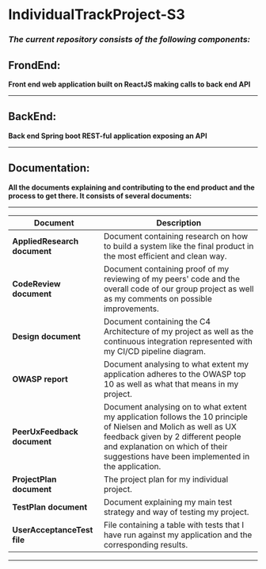 # IndividualTrackProject-S3
### *The current repository consists of the following components:*

## FrondEnd:
**Front end web application built on ReactJS making calls to back end API**
****

## BackEnd:
**Back end Spring boot REST-ful application exposing an API**
****

## Documentation:
**All the documents explaining and contributing to the end product and the process to get there.
It consists of several documents:**
****

| Document                     | Description                                                                                                                                                                                                                                   |
|------------------------------|-----------------------------------------------------------------------------------------------------------------------------------------------------------------------------------------------------------------------------------------------|
| **AppliedResearch document** | Document containing research on how to build a system like the final product in the most efficient and clean way.                                                                                                                             |
| **CodeReview document**      | Document containing proof of my reviewing of my peers' code and the overall code of our group project as well as my comments on possible improvements.                                                                                        |
| **Design document**          | Document containing the C4 Architecture of my project as well as the continuous integration represented with my CI/CD pipeline diagram.                                                                                                       |
| **OWASP report**             | Document analysing to what extent my application adheres to the OWASP top 10 as well as what that means in my project.                                                                                                                        |
| **PeerUxFeedback document**  | Document analysing on to what extent my application follows the 10 principle of Nielsen and Molich as well as UX feedback given by 2 different people and explanation on which of their suggestions have been implemented in the application. |
| **ProjectPlan document**     | The project plan for my individual project.                                                                                                                                                                                                   |
| **TestPlan document**        | Document explaining my main test strategy and way of testing my project.                                                                                                                                                                      |
| **UserAcceptanceTest file**  | File containing a table with tests that I have run against my application and the corresponding results.                                                                                                                                      |

****
